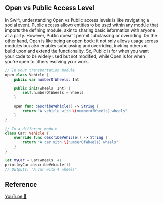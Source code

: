 ## Open vs Public Access Level

In Swift, understanding Open vs Public access levels is like navigating a social event. Public access allows entities to be used within any module that imports the defining module, akin to sharing basic information with anyone at a party. However, Public doesn't permit subclassing or overriding. On the other hand, Open is like being an open book: it not only allows usage across modules but also enables subclassing and overriding, inviting others to build upon and extend the functionality. So, Public is for when you want your code to be widely used but not modified, while Open is for when you're open to others evolving your work.

```swift
// In your transportation module
open class Vehicle {
    public var numberOfWheels: Int

    public init(wheels: Int) {
        self.numberOfWheels = wheels
    }

    open func describeVehicle() -> String {
        return "A vehicle with \(numberOfWheels) wheels"
    }
}

// In a different module
class Car: Vehicle {
    override func describeVehicle() -> String {
        return "A car with \(numberOfWheels) wheels"
    }
}

let myCar = Car(wheels: 4)
print(myCar.describeVehicle()) 
// Outputs: "A car with 4 wheels"
```

## Reference

[YouTube 👀](https://youtube.com/shorts/qujU6e7GbJI?feature=share)
